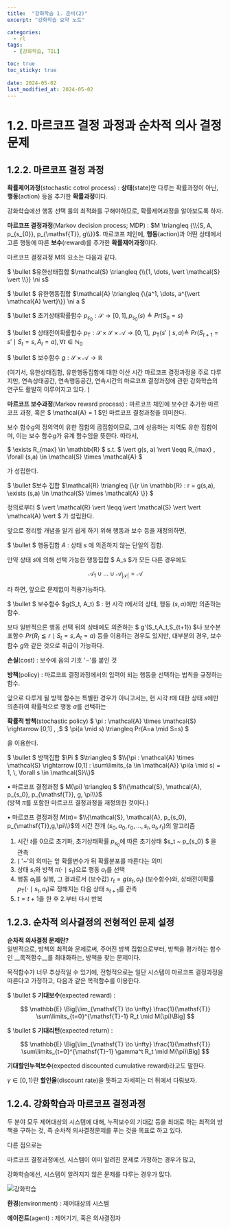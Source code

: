 ```yaml
---
title:  "강화학습 1. 준비(2)"
excerpt: "강화학습 요약 노트"

categories:
  - rl
tags:
  - [강화학습, TIL]

toc: true
toc_sticky: true
 
date: 2024-05-02
last_modified_at: 2024-05-02
---
```


# 1.2. 마르코프 결정 과정과 순차적 의사 결정 문제

## 1.2.2. 마르코프 결정 과정

__확률제어과정__(stochastic cotrol process) : __상태__(state)만 다루는 확률과정이 아닌, __행동__(action) 등을 추가한 **확률과정**이다.

강화학습에선 행동 선택 룰의 최적화를 구해야하므로, 확률제어과정을 알아보도록 하자.

__마르코프 결정과정__(Markov decision process; MDP) : $M \triangleq {\\{S, A, p_{s_{0}}, p_{\mathsf{T}}, g\\}}$. 마르코프 체인에, __행동__(action)과 어떤 상태에서 고른 행동에 따른 __보수__(reward)를 추가한 **확률제어과정**이다.

마르코프 결정과정 M의 요소는 다음과 같다.

$ \bullet $유한상태집합 $\mathcal{S} \triangleq {\\{1, \dots, \vert \mathcal{S} \vert \\}} \ni s$

$ \bullet $ 유한행동집합 $\mathcal{A} \triangleq {\\{a^1, \dots, a^{\vert \mathcal{A} \vert}\\}} \ni a $

$ \bullet $ 초기상태확률함수 $p_{s_{0}}: \mathcal{S} \rightarrow [0,1] , p_{s_{0}}(s) \triangleq Pr(S_{0}=s)$

$ \bullet $ 상태전이확률함수 $p_{\mathsf{T}}: \mathcal{S} \times  \mathcal{S} \times \mathcal{A}  \rightarrow [0,1], \,$
$p_{ \mathsf{T}}(s' \mid s,a)  \triangleq$
$Pr(S_{t+1} = s'  \mid S_t = s, A_t = a), \, \forall t  \in  \mathbb{N}_0$

$  \bullet $ 보수함수 $g :  \mathcal{S}  \times  \mathcal{A}  \rightarrow  \mathbb{R}$

(여기서, 유한상태집합, 유한행동집합에 대한 이산 시간 마르코프 결정과정을 주로 다루지만, 연속상태공간, 연속행동공간, 연속시간의 마르코프 결정과정에 관한 강화학습의 연구도 활발히 이루어지고 있다. )

__마르코프 보수과정__(Markov reward process) : 마르코프 체인에 보수만 추가한 마르코프 과정, 혹은 $ \mathcal{A} = 1 $인 마르코프 결정과정을 의미한다.

보수 함수$g$의 정의역이 유한 집합의 곱집합이므로, 그에 상응하는 치역도 유한 집합이며, 이는 보수 함수$g$가 유계 함수임을 뜻한다. 따라서, 

$ \exists R_{max} \in \mathbb{R} $ s.t. 
$ \vert g(s, a) \vert \leqq R_{max} \, \forall (s,a) \in \mathcal{S} \times \mathcal{A} $ 

가 성립한다.

$ \bullet $보수 집합 $\mathcal{R} \triangleq {\\{r \in \mathbb{R} : r = g(s,a), \exists (s,a) \in \mathcal{S} \times \mathcal{A} \\}} $

정의로부터 $ \vert \mathcal{R} \vert \leqq \vert \mathcal{S} \vert \vert \mathcal{A} \vert $ 가 성립한다.

앞으로 정리할 개념을 알기 쉽게 하기 위해 행동과 보수 등을 재정의하면, 

$ \bullet $ 행동집합 $A$ : 상태 $s$ 에 의존하지 않는 단일의 집합.

 만약 상태 $s$에 의해 선택 가능한 행동집합 $ A_s $가 모든 다른 경우에도

$$ \mathcal{A}_1 \cup \dots \cup \mathcal{A}_{\vert \mathcal{S} \vert} = \mathcal{A} $$

라 하면, 앞으로 문제없이 적용가능하다.

$ \bullet $ 보수함수 $g(S_t, A_t) $ :  현 시각 $t$에서의 상태, 행동 $(s,a)$에만 의존하는 함수.

보다 일반적으론 행동 선택 뒤의 상태에도 의존하는 $ g'(S_t,A_t,S_{t+1}) $나 보수분포함수 $Pr(R_t \leqq r \mid S_t = s, A_t = a)$ 등을 이용하는 경우도 있지만, 대부분의 경우, 보수함수 $g$와 같은 것으로 취급이 가능하다. 

__손실__(cost) : 보수에 음의 기호 '$-$'를 붙인 것

__방책__(policy) : 마르코프 결정과정에서의 입력이 되는 행동을 선택하는 법칙을 규정하는 함수.

앞으로 다루게 될 방책 함수는 특별한 경우가 아니고서는, 현 시각 $t$에 대한 상태 $s$에만 의존하여 확률적으로 행동 $a$를 선택하는 

__확률적 방책__(stochastic policy) 
$ \pi : \mathcal{A} \times \mathcal{S} \rightarrow [0,1] , \,$
$ \pi(a \mid s) \triangleq Pr(A=a \mid S=s) $ 

을 이용한다.

$ \bullet $ 방책집합 
$\Pi $
$\triangleq $  $\\{\pi : \mathcal{A} \times \mathcal{S} \rightarrow [0,1]  :  \sum\limits_{a \in \mathcal{A}} \pi(a \mid s) = 1, \, \forall s \in \mathcal{S}\\}$

$\bullet$ 마르코프 결정과정 $ M(\pi) \triangleq $ $\\{\mathcal{S}, \mathcal{A}, p_{s_0}, p_{\mathsf{T}}, g, \pi\\}$   
(방책 $\pi$를 포함한 마르코프 결정과정을 재정의한 것이다.)

$\bullet$ 마르코프 결정과정 $M(\pi)=$ $\\{\mathcal{S}, \mathcal{A}, p_{s_0}, p_{\mathsf{T}},g,\pi\\}$의 시간 전개 $(s_0,a_0,r_0, \dots,s_t,a_t,r_t)$의 알고리즘

1. 시간 $t$를 0으로 초기화, 초기상태확률 $p_{s_0}$에 따른 초기상태 $s_t ~ p_{s_0} $ 을 관측   
2. ( '~'의 의미는 앞 확률변수가 뒤 확률분포를 따른다는 의미
3. 상태 $s_t$와 방책 $\pi(\cdot \mid s_t)$으로 행동 $a_t$를 선택
4. 행동 $a_t$를 실행, 그 결과로서 (보수값) $r_t = g(s_t,a_t)$ (보수함수)와, 상태전이확률 $p_{\mathsf{T}}(\cdot \mid s_t,a_t)$로 정해지는 다음 상태 $s_{t+1}$를 관측
5. $t = t + 1$을 한 후 2.부터 다시 반복  


## 1.2.3. 순차적 의사결정의 전형적인 문제 설정
__순차적 의사결정 문제란?__   
일반적으로, 방책의 최적화 문제로써, 주어진 방책 집합으로부터, 방책을 평가하는 함수인 __목적함수__를 최대화하는, 방책을 찾는 문제이다.   

목적함수가 너무 추상적일 수 있기에, 전형적으로는 일단 시스템이 마르코프 결정과정을 따른다고 가정하고, 다음과 같은 목적함수를 이용한다.   

$ \bullet $ __기대보수__(expected reward) : 

$$
\mathbb{E} \Big[\lim_{\mathsf{T} \to \infty} \frac{1}{\mathsf{T}} \sum\limits_{t=0}^{\mathsf{T}-1} R_t \mid M(\pi)\Big]
$$

$ \bullet $ __기대리턴__(expected return) : 

$$
\mathbb{E} \Big[\lim_{\mathsf{T} \to \infty} \frac{1}{\mathsf{T}} \sum\limits_{t=0}^{\mathsf{T}-1} \gamma^t R_t \mid M(\pi)\Big]
$$

__기대할인누적보수__(expected discounted cumulative reward)라고도 말한다.



$\gamma \in [0,1)$란 __할인율__(discount rate)을 뜻하고 자세히는 더 뒤에서 다뤄보자.



## 1.2.4. 강화학습과 마르코프 결정과정

두 분야 모두 제어대상의 시스템에 대해, 누적보수의 기대값 등을 최대로 하는 최적의 방책을 구하는 것, 즉 순차적 의사결정문제를 푸는 것을 목표로 하고 있다. 

다른 점으로는

마르코프 결정과정에선, 시스템이 이미 알려진 문제로 가정하는 경우가 많고,

강화학습에선, 시스템이 알려지지 않은 문제를 다루는 경우가 많다.

![](https://1ikethesun.github.io/assets/images/rl/rl2-2.jpg "강화학습")

__환경__(environment) : 제어대상의 시스템

__에이전트__(agent) : 제어기기, 혹은 의사결정자

